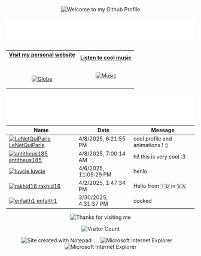 <!-- "Hero" Header -->
<div align="center">
  <img src="https://github.com/BrunnerLivio/brunnerlivio/blob/master/images/welcome.png?raw=true" style="max-width: 100%;" alt="Welcome to my Github Profile" />
  <br />
  <br />
  <img height="50" alt="My Name is Livio and I like Node.js" src="images/personal_note.svg" />
  <br />
  <br />

</div>

<!-- Social -->
<table width="100%" align="center">
<tr>
<td align="center">
<a href="https://brunnerliv.io">
<strong>Visit my personal website </strong>
<br />
<br />
<br />

<p>

<img alt="Globe" height="80" src="images/globe.gif">
</a>
</p>

</td>


<td align="center">
<a href="https://www.youtube.com/watch?v=3YxaaGgTQYM&ab_channel=EvanescenceVEVO">
<strong>Listen to cool music</strong>
<br />
<br />


<p>
<img height="100" alt="Music" src="images/music.gif"> 
</a>
</p>

</td>
</tr>
</table>

<div align="center">
<a href="https://github.com/BrunnerLivio/brunnerlivio/issues/62#issuecomment-new"><img src="images/guestbook.svg"></a> 
</div>

<!-- Guestbook -->
| Name | Date | Message |
|---|---|---|
| <a href="https://github.com/LeNetQuiParle"><img width="24" src="https://avatars.githubusercontent.com/u/177822582?s=24&u=7fe6d766ac23ba32b2cf71176f39fcc0247e8d47&v=4" alt="LeNetQuiParle" /> LeNetQuiParle</a> |4/8/2025, 6:21:55 PM|cool profile and animations ! :)|
| <a href="https://github.com/antitheus185"><img width="24" src="https://avatars.githubusercontent.com/u/113473346?s=24&u=e67f0f6f6d6c649ac1b3b6a5913e4e0c91a9bbb0&v=4" alt="antitheus185" /> antitheus185</a> |4/8/2025, 7:00:14 AM|hi! this is very cool :3|
| <a href="https://github.com/luvcie"><img width="24" src="https://avatars.githubusercontent.com/u/166442204?s=24&u=ef8b9519884de8b2183faa657f94dee6224aad03&v=4" alt="luvcie" /> luvcie</a> |4/6/2025, 11:05:29 PM|henlo|
| <a href="https://github.com/rakhid16"><img width="24" src="https://avatars.githubusercontent.com/u/22288931?s=24&u=df33f9db316c486dc67c39ea1d871c3753dfa390&v=4" alt="rakhid16" /> rakhid16</a> |4/2/2025, 1:47:34 PM|Hello from 🇮‍🇩 in 🇸‍🇦|
| <a href="https://github.com/enfaith1"><img width="24" src="https://avatars.githubusercontent.com/u/200623740?s=24&v=4" alt="enfaith1" /> enfaith1</a> |3/30/2025, 4:31:37 PM|cooked|
<!-- /Guestbook -->

<!-- Footer -->

<div align="center">

<img height="120" alt="Thanks for visiting me" width="100%" src="https://raw.githubusercontent.com/BrunnerLivio/brunnerlivio/master/images/marquee.svg" />
<br />

![Visitor Count](https://profile-counter.glitch.me/brunnerlivio/count.svg)


<img src="https://raw.githubusercontent.com/BrunnerLivio/brunnerlivio/master/images/notepad.gif" alt="Site created with Notepad" height="30" />
<!-- "margin-right: whatever;" -->
<span>&nbsp;&nbsp;&nbsp;&nbsp;</span>  
<img src="https://raw.githubusercontent.com/BrunnerLivio/brunnerlivio/master/images/ie_logo.gif" alt="Microsoft Internet Explorer" />
<span>&nbsp;&nbsp;&nbsp;&nbsp;</span>  
<img src="https://raw.githubusercontent.com/BrunnerLivio/brunnerlivio/master/images/noframes.gif" alt="Microsoft Internet Explorer" />

</div>
